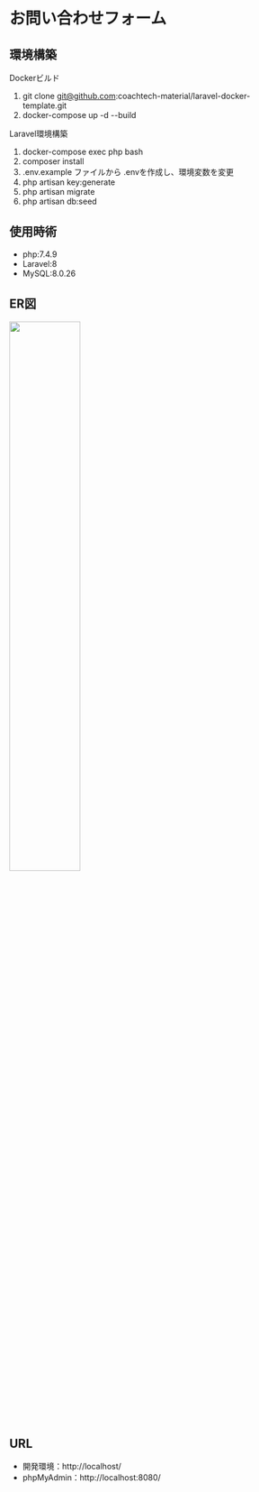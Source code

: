 # お問い合わせフォーム


## 環境構築
Dockerビルド
1. git clone git@github.com:coachtech-material/laravel-docker-template.git
2. docker-compose up -d --build
   
Laravel環境構築
1. docker-compose exec php bash
2. composer install
3. .env.example ファイルから .envを作成し、環境変数を変更
4. php artisan key:generate
5. php artisan migrate
6. php artisan db:seed

## 使用時術
- php:7.4.9
- Laravel:8
- MySQL:8.0.26

## ER図
<img src="https://github.com/user-attachments/assets/4578bc17-f1f2-42c7-9b98-21507de834b1" width=50%>

## URL
- 開発環境：http://localhost/
- phpMyAdmin：http://localhost:8080/
